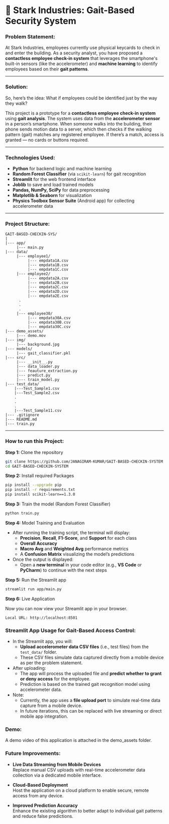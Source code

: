 # 🏤 Stark Industries: Gait-Based Security System

### Problem Statement:

At Stark Industries, employees currently use physical keycards to check in and enter the building. As a security analyst, you have proposed a **contactless employee check-in system** that leverages the smartphone's built-in sensors (like the accelerometer) and **machine learning** to identify employees based on their **gait patterns**.

---

### Solution:

So, here’s the idea: What if employees could be identified just by the way they walk?

This project is a prototype for a **contactless employee check-in system** using **gait analysis**. The system uses data from the **accelerometer sensor** in a person’s smartphone. When someone walks into the building, their phone sends motion data to a server, which then checks if the walking pattern (gait) matches any registered employee. If there’s a match, access is granted — no cards or buttons required.

---

### Technologies Used:

- **Python** for backend logic and machine learning
- **Random Forest Classifier** (via `scikit-learn`) for gait recognition
- **Streamlit** for the web frontend interface
- **Joblib** to save and load trained models
- **Pandas, NumPy, SciPy** for data preprocessing
- **Matplotlib & Seaborn** for visualization
- **Physics Toolbox Sensor Suite** (Android app) for collecting accelerometer data

---

### Project Structure:
```
GAIT-BASED-CHECKIN-SYS/
|
|--- app/
     |--- main.py
|--- data/
     |--- employee1/
          |--- empdata1A.csv
          |--- empdata1B.csv
          |--- empdata1C.csv
     |--- employee2/
          |--- empdata2A.csv
          |--- empdata2B.csv
          |--- empdata2C.csv
          |--- empdata2D.csv
          |--- empdata2E.csv
      .
      .
      .
     |--- employee30/
          |--- empdata30A.csv
          |--- empdata30B.csv
          |--- empdata30C.csv
|--- demo_assets/
     |--- demo.mov
|--- img/
     |--- background.jpg
|--- models/
     |--- gait_classifier.pkl
|--- src/
     |--- __init__.py
     |--- data_loader.py
     |--- feauture_extraction.py
     |--- predict.py
     |--- train_model.py
|--- test_data/
    |---Test_Sample1.csv
    |---Test_Sample2.csv
    .
    .
    .
    |---Test_Sample11.csv    
|--- .gitignore
|--- README.md
|--- train.py
```
---

### How to run this Project:

**Step 1:** Clone the repository
```bash
git clone https://github.com/JANAGIRAM-KUMAR/GAIT-BASED-CHECKIN-SYSTEM.git
cd GAIT-BASED-CHECKIN-SYSTEM
```

**Step 2:** Install required Packages
```bash
pip install --upgrade pip
pip install -r requirements.txt
pip install scikit-learn==1.3.0
```
**Step 3:** Train the model (Random Forest Classifier)
```bash
python train.py
```
**Step 4:**  Model Training and Evaluation

- After running the training script, the terminal will display:
  - **Precision**, **Recall**, **F1-Score**, and **Support** for each class
  - **Overall Accuracy**
  - **Macro Avg** and **Weighted Avg** performance metrics
  - A **Confusion Matrix** visualizing the model’s predictions
- Once the output is displayed:
  - Open a **new terminal** in your code editor (e.g., **VS Code** or **PyCharm**) to continue with the next steps

**Step 5:** Run the Streamlit app
```bash
streamlit run app/main.py
```
**Step 6:** Live Application

Now you can now view your Streamlit app in your browser.
```
Local URL: http://localhost:8501
```

### Streamlit App Usage for Gait-Based Access Control:

- In the Streamlit app, you will:
  - **Upload accelerometer data CSV files** (i.e., test files) from the `test_data/` folder.
  - These CSV files simulate data captured directly from a mobile device as per the problem statement.
- After uploading:
  - The app will process the uploaded file and **predict whether to grant or deny access** for the employee.
  - Prediction is based on the trained gait recognition model using accelerometer data.
- Note:
  - Currently, the app uses a **file upload port** to simulate real-time data capture from a mobile device.
  - In future iterations, this can be replaced with live streaming or direct mobile app integration.

### Demo:

A demo video of this application is attached in the demo_assets folder.

### Future Improvements:

- **Live Data Streaming from Mobile Devices**  
  Replace manual CSV uploads with real-time accelerometer data collection via a dedicated mobile interface.

- **Cloud-Based Deployment**  
  Host the application on a cloud platform to enable secure, remote access from any device.

- **Improved Prediction Accuracy**  
  Enhance the existing algorithm to better adapt to individual gait patterns and reduce false predictions.
